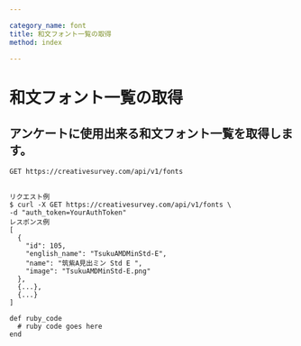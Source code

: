 ```yaml
---

category_name: font
title: 和文フォント一覧の取得
method: index

---
```


# 和文フォント一覧の取得

## アンケートに使用出来る和文フォント一覧を取得します。

`GET https://creativesurvey.com/api/v1/fonts`

~~~

リクエスト例
$ curl -X GET https://creativesurvey.com/api/v1/fonts \
-d "auth_token=YourAuthToken"
レスポンス例
[
  {
    "id": 105,
    "english_name": "TsukuAMDMinStd-E",
    "name": "筑紫A見出ミン Std E ",
    "image": "TsukuAMDMinStd-E.png"
  },
  {...},
  {...}
]
~~~

 
~~~
def ruby_code
  # ruby code goes here
end
~~~

　
　
